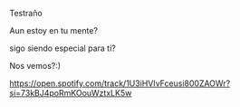 Testraño 

Aun estoy en tu mente?

sigo siendo especial para ti?

Nos vemos?:)

https://open.spotify.com/track/1U3iHVIvFceusi800ZAOWr?si=73kBJ4poRmKOouWztxLK5w
